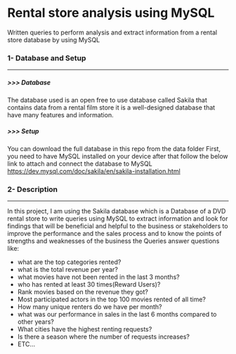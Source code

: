 # Rental store analysis using MySQL
Written queries to perform analysis and extract information from a rental store database by using MySQL

### 1- Database and Setup
------------------------------------------------------------
##### >>> Database

The database used is an open free to use database called Sakila that contains data from a rental film store it is a well-designed database
that have many features and information.

##### >>> Setup

You can download the full database in this repo from the data folder 
First, you need to have MySQL installed on your device after that follow the below link to attach and connect the database to MySQL
https://dev.mysql.com/doc/sakila/en/sakila-installation.html

### 2- Description
------------------------------------------------------------
In this project, I am using the Sakila database which is a Database of a DVD rental store to
write queries using MySQL to extract information and look for findings that will be beneficial and helpful to the business or stakeholders
to improve the performance and the sales process and to know the points of strengths and weaknesses of the business
the Queries answer questions like:

- what are the top categories rented?
- what is the total revenue per year?
- what movies have not been rented in the last 3 months?
- who has rented at least 30 times(Reward Users)?
- Rank movies based on the revenue they got?
- Most participated actors in the top 100 movies rented of all time?
- How many unique renters do we have per month?
- what was our performance in sales in the last 6 months compared to other years?
- What cities have the highest renting requests?
- Is there a season where the number of requests increases?
- ETC...

